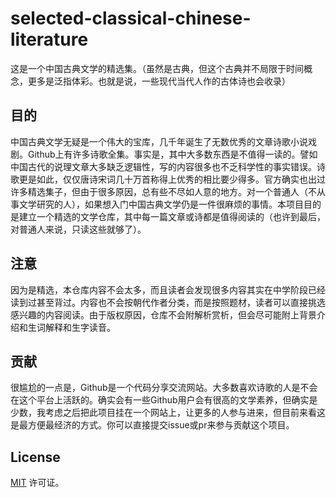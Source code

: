 # selected-classical-chinese-literature
这是一个中国古典文学的精选集。（虽然是古典，但这个古典并不局限于时间概念，更多是泛指体彩。也就是说，一些现代当代人作的古体诗也会收录）

## 目的
中国古典文学无疑是一个伟大的宝库，几千年诞生了无数优秀的文章诗歌小说戏剧。Github上有许多诗歌全集。事实是，其中大多数东西是不值得一读的。譬如中国古代的说理文章大多缺乏逻辑性，写的内容很多也不乏科学性的事实错误。诗歌更是如此，仅仅唐诗宋词几十万首称得上优秀的相比要少得多。官方确实也出过许多精选集子，但由于很多原因，总有些不尽如人意的地方。对一个普通人（不从事文学研究的人），如果想入门中国古典文学仍是一件很麻烦的事情。本项目目的是建立一个精选的文学仓库，其中每一篇文章或诗都是值得阅读的（也许到最后，对普通人来说，只读这些就够了）。

## 注意
因为是精选，本仓库内容不会太多，而且读者会发现很多内容其实在中学阶段已经读到过甚至背过。内容也不会按朝代作者分类，而是按照题材，读者可以直接挑选感兴趣的内容阅读。由于版权原因，仓库不会附解析赏析，但会尽可能附上背景介绍和生词解释和生字读音。

## 贡献
很尴尬的一点是，Github是一个代码分享交流网站。大多数喜欢诗歌的人是不会在这个平台上活跃的。确实会有一些Github用户会有很高的文学素养，但确实是少数，我考虑之后把此项目挂在一个网站上，让更多的人参与进来，但目前来看这是最方便最经济的方式。你可以直接提交issue或pr来参与贡献这个项目。

## License
[MIT](https://github.com/chinese-poetry/chinese-poetry/blob/master/LICENSE) 许可证。